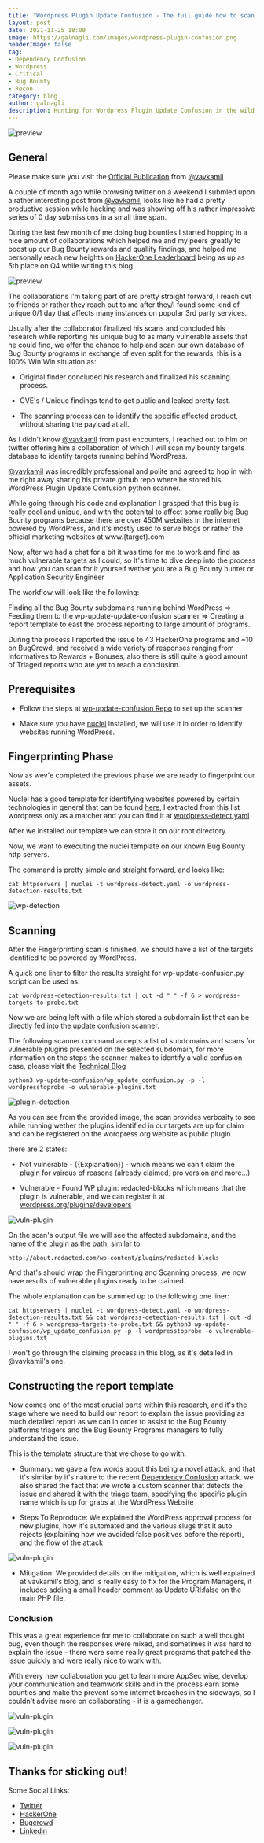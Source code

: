 ```yaml
---
title: "Wordpress Plugin Update Confusion - The full guide how to scan and mitigate the next big supply chain Attack "
layout: post
date: 2021-11-25 18:00
image: https://galnagli.com/images/wordpress-plugin-confusion.png
headerImage: false
tag:
- Dependency Confusion
- Wordpress
- Critical
- Bug Bounty
- Recon
category: blog
author: galnagli
description: Hunting for Wordpress Plugin Update Confusion in the wild
---
```


![preview](../assets/images/Wordpress-Plugin-Update.png)

## General

Please make sure you visit the [Official Publication](https://xss.vavkamil.cz/blog/2021-11-25-wordpress-plugin-confusion-update-can-get-you-pwned.html) from [@vavkamil](https://twitter.com/vavkamil)

A couple of month ago while browsing twitter on a weekend I submled upon a rather interesting post from [@vavkamil](https://twitter.com/vavkamil/status/1447160385954533378), looks like he had a pretty productive session while hacking and was showing off his rather impressive series of 0 day submissions in a small time span.

During the last few month of me doing bug bounties I started hopping in a nice amount of collaborations which helped me and my peers greatly to boost up our Bug Bounty rewards and quallity findings, and helped me personally reach new heights on [HackerOne Leaderboard](https://hackerone.com/leaderboard) being as up as 5th place on Q4 while writing this blog.

![preview](../assets/images/5th-leaderboard.png)

The collaborations I'm taking part of are pretty straight forward, I reach out to friends or rather they reach out to me after they/I found some kind of unique 0/1 day that affects many instances on popular 3rd party services.

Usually after the collaborator finalized his scans and concluded his research while reporting his unique bug to as many vulnerable assets that he could find, we offer the chance to help and scan our own database of Bug Bounty programs in exchange of even split for the rewards, this is a 100% Win Win situation as:

* Original finder concluded his research and finalized his scanning process.

* CVE's / Unique findings tend to get public and leaked pretty fast.

* The scanning process can to identify the specific affected product, without sharing the payload at all.

As I didn't know [@vavkamil](https://twitter.com/vavkamil) from past encounters, I reached out to him on twitter offering him a collaboration of which I will scan my bounty targets database to identify targets running behind WordPress.

[@vavkamil](https://twitter.com/vavkamil) was incredibly professional and polite and agreed to hop in with me right away sharing his private github repo where he stored his WordPress Plugin Update Confusion python scanner.

While going through his code and explanation I grasped that this bug is really cool and unique, and with the potenital to affect some really big Bug Bounty programs because there are over 450M websites in the internet powered by WordPress, and it's mostly used to serve blogs or rather the official marketing websites at www.{target}.com

Now, after we had a chat for a bit it was time for me to work and find as much vulnerable targets as I could, so It's time to dive deep into the process and how you can scan for it yourself wether you are a Bug Bounty hunter or Application Security Engineer

The workflow will look like the following:

Finding all the Bug Bounty subdomains running behind WordPress => Feeding them to the wp-update-update-confusion scanner => Creating a report template to east the process reporting to large amount of programs.

During the process I reported the issue to 43 HackerOne programs and ~10 on BugCrowd, and received a wide variety of responses ranging from Informatives to Rewards + Bonuses, also there is still quite a good amount of Triaged reports who are yet to reach a conclusion.

## Prerequisites

* Follow the steps at [wp-update-confusion Repo](https://github.com/vavkamil/wp-update-confusion) to set up the scanner

* Make sure you have [nuclei](https://github.com/projectdiscovery/nuclei) installed, we will use it in order to identify websites running WordPress.

## Fingerprinting Phase

Now as wev'e completed the previous phase we are ready to fingerprint our assets.

Nuclei has a good template for identifying websites powered by certain technologies in general that can be found [here](https://github.com/projectdiscovery/nuclei-templates/blob/master/technologies/tech-detect.yaml), I extracted from this list wordpress only as a matcher and you can find it at [wordpress-detect.yaml](https://github.com/vavkamil/wp-update-confusion/blob/main/wordpress-detect.yaml)

After we installed our template we can store it on our root directory.

Now, we want to executing the nuclei template on our known Bug Bounty http servers.

The command is pretty simple and straight forward, and looks like:

```
cat httpservers | nuclei -t wordpress-detect.yaml -o wordpress-detection-results.txt
```

![wp-detection](../assets/images/wordpress-detection.png)


## Scanning

After the Fingerprinting scan is finished, we should have a list of the targets identified to be powered by WordPress.

A quick one liner to filter the results straight for wp-update-confusion.py script can be used as:

```
cat wordpress-detection-results.txt | cut -d " " -f 6 > wordpress-targets-to-probe.txt
```

Now we are being left with a file which stored a subdomain list that can be directly fed into the update confusion scanner.

The following scanner command accepts a list of subdomains and scans for vulnerable plugins presented on the selected subdomain, for more information on the steps the scanner makes to identify a valid confusion case, please visit the [Technical Blog](https://vavkamil.cz/2021/11/25/wordpress-plugin-confusion-update-can-get-you-pwned/)

```
python3 wp-update-confusion/wp_update_confusion.py -p -l wordpresstoprobe -o vulnerable-plugins.txt
```

![plugin-detection](../assets/images/plugin-scanner.png)

As you can see from the provided image, the scan provides verbosity to see while running wether the plugins identified in our targets are up for claim and can be registered on the wordpress.org website as public plugin.

there are 2 states:

* Not vulnerable - {{Explanation}} - which means we can't claim the plugin for vairous of reasons (already claimed, pro version and more...)

* Vulnerable -  Found WP plugin: redacted-blocks which means that the plugin is vulnerable, and we can register it at [wordpress.org/plugins/developers](https://wordpress.org/plugins/developers/)

![vuln-plugin](../assets/images/vuln-plugin.png)

On the scan's output file we will see the affected subdomains, and the name of the plugin as the path, similar to

```
http://about.redacted.com/wp-content/plugins/redacted-blocks
```

And that's should wrap the Fingerprinting and Scanning process, we now have results of vulnerable plugins ready to be claimed.

The whole explanation can be summed up to the following one liner:

```
cat httpservers | nuclei -t wordpress-detect.yaml -o wordpress-detection-results.txt && cat wordpress-detection-results.txt | cut -d " " -f 6 > wordpress-targets-to-probe.txt && python3 wp-update-confusion/wp_update_confusion.py -p -l wordpresstoprobe -o vulnerable-plugins.txt
```

I won't go through the claiming process in this blog, as it's detailed in @vavkamil's one.

## Constructing the report template

Now comes one of the most crucial parts within this research, and it's the stage where we need to build our report to explain the issue providing as much detailed report as we can in order to assist to the Bug Bounty platforms triagers and the Bug Bounty Programs managers to fully understand the issue.

This is the template structure that we chose to go with:

* Summary: we gave a few words about this being a novel attack, and that it's similar by it's nature to the recent [Dependency Confusion](https://medium.com/@alex.birsan/dependency-confusion-4a5d60fec610) attack. we also shared the fact that we wrote a custom scanner that detects the issue and shared it with the triage team, specifying the specific plugin name which is up for grabs at the WordPress Website

* Steps To Reproduce: We explained the WordPress approval process for new plugins, how it's automated and the various slugs that it auto rejects (explaining how we avoided false positives before the report), and the flow of the attack

![vuln-plugin](../assets/images/reproduce-steps.png)

* Mitigation: We provided details on the mitigation, which is well explained at vavkamil's blog, and is really easy to fix for the Program Managers, it includes adding a small header comment as Update URI:false on the main PHP file.

### Conclusion

This was a great experience for me to collaborate on such a well thought bug, even though the responses were mixed, and sometimes it was hard to explain the issue - there were some really great programs that patched the issue quickly and were really nice to work with.

With every new collaboration you get to learn more AppSec wise, develop your communication and teamwork skills and in the process earn some bounties and make the prevent some internet breaches in the sideways, so I couldn't advise more on collaborating - it is a gamechanger.

![vuln-plugin](../assets/images/number-of-submissions.png)

![vuln-plugin](../assets/images/bonus-wordpress-reward.png)

![vuln-plugin](../assets/images/wordpress-bugcrowd-reward.png)


## Thanks for sticking out!

Some Social Links:

* [Twitter](https://twitter.com/naglinagli)
* [HackerOne](https://hackerone.com/nagli)
* [Bugcrowd](https://bugcrowd.com/Nagli)
* [Linkedin](https://www.linkedin.com/in/galnagli)
